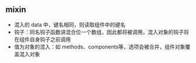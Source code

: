 ## mixin

- 混入的 data 中，键名相同，则读取组件中的键名
- 钩子：同名钩子函数讲混合位一个数组，因此都将被调用，混入对象的钩子将在组件自身钩子之前调用
- 值为对象的混入：如 methods、components等，选项会被合并，组件对象覆盖混入对象